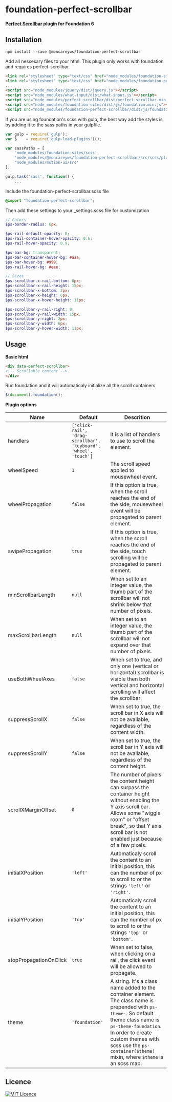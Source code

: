 # foundation-perfect-scrollbar
**[Perfect Scrollbar](https://github.com/noraesae/perfect-scrollbar) plugin for Foundation 6**

## Installation

```shell
npm install --save @moncareyws/foundation-perfect-scrollbar
```
Add all nessesary files to your html. This plugin only works with foundation and requires perfect-scrollbar.
```html
<link rel="stylesheet" type="text/css" href="node_modules/foundation-sites/dist/css/foundation.min.css">
<link rel="stylesheet" type="text/css" href="node_modules/foundation-perfect-scrollbar/dist/css/foundation-perfect-scrollbar.min.css">
...
<script src="node_modules/jquery/dist/jquery.js"></script>
<script src="node_modules/what-input/dist/what-input.js"></script>
<script src="node_modules/perfect-scrollbar/dist/perfect-scrollbar.min.js"></script>
<script src="node_modules/foundation-sites/dist/js/foundation.min.js"></script>
<script src="node_modules/foundation-perfect-scrollbar/dist/js/foundation.perfectScrollbar.min.js"></script>
```

If you are using foundation's scss with gulp, the best way add the styles is by adding it to the sass paths in your gulpfile.
```js
var gulp = require('gulp');
var $    = require('gulp-load-plugins')();

var sassPaths = [
    'node_modules/foundation-sites/scss',
    'node_modules/@moncareyws/foundation-perfect-scrollbar/src/scss/plugin',
    'node_modules/motion-ui/src'
];

gulp.task('sass', function() {
    ...

```
Include the foundation-perfect-scrollbar.scss file
```scss
@import "foundation-perfect-scrollbar";
```
Then add these settings to your _settings.scss file for customization
```scss
// Colors
$ps-border-radius: 6px;

$ps-rail-default-opacity: 0;
$ps-rail-container-hover-opacity: 0.6;
$ps-rail-hover-opacity: 0.9;

$ps-bar-bg: transparent;
$ps-bar-container-hover-bg: #aaa;
$ps-bar-hover-bg: #999;
$ps-rail-hover-bg: #eee;

// Sizes
$ps-scrollbar-x-rail-bottom: 0px;
$ps-scrollbar-x-rail-height: 15px;
$ps-scrollbar-x-bottom: 2px;
$ps-scrollbar-x-height: 6px;
$ps-scrollbar-x-hover-height: 11px;

$ps-scrollbar-y-rail-right: 0;
$ps-scrollbar-y-rail-width: 15px;
$ps-scrollbar-y-right: 2px;
$ps-scrollbar-y-width: 6px;
$ps-scrollbar-y-hover-width: 11px;

```

## Usage
**Basic html**
```html
<div data-perfect-scrollbar>
<!-- Scrollable content -->
</div>
```

Run foundation and it will automaticaly initialize all the scroll containers
```js
$(document).foundation();
```

**Plugin options**

|Name     |Default  |Descrition|
|---------|---------|----------|
|handlers|`['click-rail', 'drag-scrollbar', 'keyboard', 'wheel', 'touch']`|It is a list of handlers to use to scroll the element.|
|wheelSpeed|`1`|The scroll speed applied to mousewheel event.|
|wheelPropagation|`false`|If this option is true, when the scroll reaches the end of the side, mousewheel event will be propagated to parent element.|
|swipePropagation|`true`|If this option is true, when the scroll reaches the end of the side, touch scrolling will be propagated to parent element.|
|minScrollbarLength|`null`|When set to an integer value, the thumb part of the scrollbar will not shrink below that number of pixels.|
|maxScrollbarLength|`null`|When set to an integer value, the thumb part of the scrollbar will not expand over that number of pixels.|
|useBothWheelAxes|`false`|When set to true, and only one (vertical or horizontal) scrollbar is visible then both vertical and horizontal scrolling will affect the scrollbar.|
|suppressScrollX|`false`|When set to true, the scroll bar in X axis will not be available, regardless of the content width.|
|suppressScrollY|`false`|When set to true, the scroll bar in Y axis will not be available, regardless of the content height.|
|scrollXMarginOffset|`0`|The number of pixels the content height can surpass the container height without enabling the Y axis scroll bar. Allows some "wiggle room" or "offset break", so that Y axis scroll bar is not enabled just because of a few pixels.|
|initialXPosition|`'left'`|Automaticaly scroll the content to an initial position, this can the number of px to scroll to or the strings `'left'` or `'right'`.|
|initialYPosition|`'top'`|Automaticaly scroll the content to an initial position, this can the number of px to scroll to or the strings `'top'` or `'bottom'`.|
|stopPropagationOnClick|`true`|When set to false, when clicking on a rail, the click event will be allowed to propagate.|
|theme|`'foundation'`|A string. It's a class name added to the container element. The class name is prepended with `ps-theme-`. So default theme class name is `ps-theme-foundation`. In order to create custom themes with scss use the `ps-container($theme)` mixin, where `$theme` is an scss map.

## Licence
[![MIT Licence](https://img.shields.io/badge/Licence-MIT-blue.svg)](https://opensource.org/licenses/mit-license.php)
